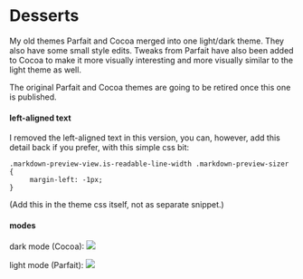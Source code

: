 # Desserts

My old themes Parfait and Cocoa merged into one light/dark theme. They also have some small style edits.
Tweaks from Parfait have also been added to Cocoa to make it more visually interesting and more visually similar to the light theme as well.


The original Parfait and Cocoa themes are going to be retired once this one is published.


#### left-aligned text

I removed the left-aligned text in this version, you can, however, add this detail back if you prefer, with this simple css bit:

```
.markdown-preview-view.is-readable-line-width .markdown-preview-sizer {
     margin-left: -1px; 
}
```

(Add this in the theme css itself, not as separate snippet.)


#### modes

dark mode (Cocoa): 
![](images/desserts-screenshot-dark-cocoa)


light mode (Parfait):
![](images/desserts-screenshot-light-parfait)


